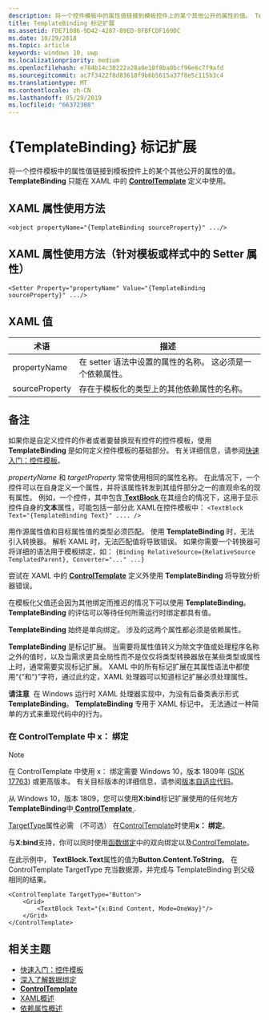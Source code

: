 ```yaml
---
description: 将一个控件模板中的属性值链接到模板控件上的某个其他公开的属性的值。 TemplateBinding 只能在 XAML 中的 ControlTemplate 定义中使用。
title: TemplateBinding 标记扩展
ms.assetid: FDE71086-9D42-4287-89ED-8FBFCDF169DC
ms.date: 10/29/2018
ms.topic: article
keywords: windows 10, uwp
ms.localizationpriority: medium
ms.openlocfilehash: e784b14c30222a28a0e10f8ba0bcf96e6c7f9afd
ms.sourcegitcommit: ac7f3422f8d83618f9b6b5615a37f8e5c115b3c4
ms.translationtype: MT
ms.contentlocale: zh-CN
ms.lasthandoff: 05/29/2019
ms.locfileid: "66372308"
---
```

# <a name="templatebinding-markup-extension"></a>{TemplateBinding} 标记扩展

将一个控件模板中的属性值链接到模板控件上的某个其他公开的属性的值。 **TemplateBinding** 只能在 XAML 中的 [**ControlTemplate**](https://docs.microsoft.com/uwp/api/Windows.UI.Xaml.Controls.ControlTemplate) 定义中使用。

## <a name="xaml-attribute-usage"></a>XAML 属性使用方法

``` syntax
<object propertyName="{TemplateBinding sourceProperty}" .../>
```

## <a name="xaml-attribute-usage-for-setter-property-in-template-or-style"></a>XAML 属性使用方法（针对模板或样式中的 Setter 属性）

``` syntax
<Setter Property="propertyName" Value="{TemplateBinding sourceProperty}" .../>
```

## <a name="xaml-values"></a>XAML 值

| 术语 | 描述 |
|------|-------------|
| propertyName | 在 setter 语法中设置的属性的名称。 这必须是一个依赖属性。 |
| sourceProperty | 存在于模板化的类型上的其他依赖属性的名称。 |

## <a name="remarks"></a>备注

如果你是自定义控件的作者或者要替换现有控件的控件模板，使用 **TemplateBinding** 是如何定义控件模板的基础部分。 有关详细信息，请参阅[快速入门：控件模板](https://docs.microsoft.com/previous-versions/windows/apps/hh465374(v=win.10))。

*propertyName* 和 *targetProperty* 常常使用相同的属性名称。 在此情况下，一个控件可以在自身定义一个属性，并将该属性转发到其组件部分之一的直观命名的现有属性。 例如，一个控件，其中包含[ **TextBlock** ](https://docs.microsoft.com/uwp/api/Windows.UI.Xaml.Controls.TextBlock)在其组合的情况下，这用于显示控件自身的**文本**属性，可能包括一部分此 XAML在控件模板中： `<TextBlock Text="{TemplateBinding Text}" .... />`

用作源属性值和目标属性值的类型必须匹配。 使用 **TemplateBinding** 时，无法引入转换器。 解析 XAML 时，无法匹配值将导致错误。 如果你需要一个转换器可将详细的语法用于模板绑定，如： `{Binding RelativeSource={RelativeSource TemplatedParent}, Converter="..." ...}`

尝试在 XAML 中的 [**ControlTemplate**](https://docs.microsoft.com/uwp/api/Windows.UI.Xaml.Controls.ControlTemplate) 定义外使用 **TemplateBinding** 将导致分析器错误。

在模板化父值还会因为其他绑定而推迟的情况下可以使用 **TemplateBinding**。 **TemplateBinding** 的评估可以等待任何所需运行时绑定都具有值。

**TemplateBinding** 始终是单向绑定。 涉及的这两个属性都必须是依赖属性。

**TemplateBinding** 是标记扩展。 当需要将属性值转义为除文字值或处理程序名称之外的值时，以及当需求更具全局性而不是仅仅将类型转换器放在某些类型或属性上时，通常需要实现标记扩展。 XAML 中的所有标记扩展在其属性语法中都使用“{”和“}”字符，通过此约定，XAML 处理器可以知道标记扩展必须处理属性。

**请注意**  在 Windows 运行时 XAML 处理器实现中，为没有后备类表示形式**TemplateBinding**。 **TemplateBinding** 专用于 XAML 标记中。 无法通过一种简单的方式来重现代码中的行为。

### <a name="xbind-in-controltemplate"></a>在 ControlTemplate 中 x： 绑定

> [!NOTE]
> 在 ControlTemplate 中使用 x： 绑定需要 Windows 10，版本 1809年 ([SDK 17763](https://developer.microsoft.com/windows/downloads/windows-10-sdk)) 或更高版本。 有关目标版本的详细信息，请参阅[版本自适应代码](https://docs.microsoft.com/windows/uwp/debug-test-perf/version-adaptive-code)。

从 Windows 10，版本 1809，您可以使用**X:bind**标记扩展使用的任何地方**TemplateBinding**中[ **ControlTemplate** ](https://docs.microsoft.com/uwp/api/Windows.UI.Xaml.Controls.ControlTemplate). 

[TargetType](https://docs.microsoft.com/uwp/api/windows.ui.xaml.controls.controltemplate.targettype)属性必需 （不可选） 在[ControlTemplate](https://docs.microsoft.com/uwp/api/Windows.UI.Xaml.Controls.ControlTemplate)时使用**x： 绑定**。

与**X:bind**支持，你可以同时使用[函数绑定](../data-binding/function-bindings.md)中的双向绑定以及[ControlTemplate](https://docs.microsoft.com/uwp/api/Windows.UI.Xaml.Controls.ControlTemplate)。

在此示例中， **TextBlock.Text**属性的值为**Button.Content.ToString**。 在 ControlTemplate TargetType 充当数据源，并完成与 TemplateBinding 到父级相同的结果。

```xaml
<ControlTemplate TargetType="Button">
    <Grid>
        <TextBlock Text="{x:Bind Content, Mode=OneWay}"/>
    </Grid>
</ControlTemplate>
```

## <a name="related-topics"></a>相关主题

* [快速入门：控件模板](https://docs.microsoft.com/previous-versions/windows/apps/hh465374(v=win.10))
* [深入了解数据绑定](https://docs.microsoft.com/windows/uwp/data-binding/data-binding-in-depth)
* [**ControlTemplate**](https://docs.microsoft.com/uwp/api/Windows.UI.Xaml.Controls.ControlTemplate)
* [XAML概述](xaml-overview.md)
* [依赖属性概述](dependency-properties-overview.md)
 

